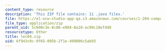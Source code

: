 ```yaml
---
content_type: resource
description: 'This ZIP file contains: 11 .java files.'
file: https://ol-ocw-studio-app-qa.s3.amazonaws.com/courses/1-204-computer-algorithms-in-systems-engineering-spring-2010/6f943c0c9f65095b2f1e499806c5ab93_lec04.zip
file_type: application/zip
parent_uid: 5c600c3e-8c80-e984-8a10-ac99c18efd48
resourcetype: Other
title: lec04.zip
uid: 6f943c0c-9f65-095b-2f1e-499806c5ab93
---
```

